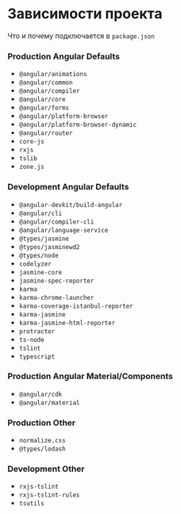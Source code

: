 # Зависимости проекта

Что и почему подключается в `package.json`


### Production Angular Defaults
* `@angular/animations`
* `@angular/common`
* `@angular/compiler`
* `@angular/core`
* `@angular/forms`
* `@angular/platform-browser`
* `@angular/platform-browser-dynamic`
* `@angular/router`
* `core-js`
* `rxjs`
* `tslib`
* `zone.js`

### Development Angular Defaults
* `@angular-devkit/build-angular`
* `@angular/cli`
* `@angular/compiler-cli`
* `@angular/language-service`
* `@types/jasmine`
* `@types/jasminewd2`
* `@types/node`
* `codelyzer`
* `jasmine-core`
* `jasmine-spec-reporter`
* `karma`
* `karma-chrome-launcher`
* `karma-coverage-istanbul-reporter`
* `karma-jasmine`
* `karma-jasmine-html-reporter`
* `protractor`
* `ts-node`
* `tslint`
* `typescript`

### Production Angular Material/Components
* `@angular/cdk`
* `@angular/material`

### Production Other
* `normalize.css`
* `@types/lodash`

### Development Other
* `rxjs-tslint`
* `rxjs-tslint-rules`
* `tsutils`
